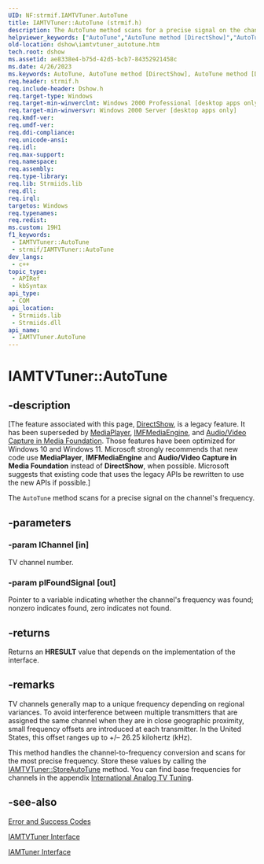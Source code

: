 ```yaml
---
UID: NF:strmif.IAMTVTuner.AutoTune
title: IAMTVTuner::AutoTune (strmif.h)
description: The AutoTune method scans for a precise signal on the channel's frequency.
helpviewer_keywords: ["AutoTune","AutoTune method [DirectShow]","AutoTune method [DirectShow]","IAMTVTuner interface","IAMTVTuner interface [DirectShow]","AutoTune method","IAMTVTuner.AutoTune","IAMTVTuner::AutoTune","IAMTVTunerAutoTune","dshow.iamtvtuner_autotune","strmif/IAMTVTuner::AutoTune"]
old-location: dshow\iamtvtuner_autotune.htm
tech.root: dshow
ms.assetid: ae8338e4-b75d-42d5-bcb7-84352921458c
ms.date: 4/26/2023
ms.keywords: AutoTune, AutoTune method [DirectShow], AutoTune method [DirectShow],IAMTVTuner interface, IAMTVTuner interface [DirectShow],AutoTune method, IAMTVTuner.AutoTune, IAMTVTuner::AutoTune, IAMTVTunerAutoTune, dshow.iamtvtuner_autotune, strmif/IAMTVTuner::AutoTune
req.header: strmif.h
req.include-header: Dshow.h
req.target-type: Windows
req.target-min-winverclnt: Windows 2000 Professional [desktop apps only]
req.target-min-winversvr: Windows 2000 Server [desktop apps only]
req.kmdf-ver: 
req.umdf-ver: 
req.ddi-compliance: 
req.unicode-ansi: 
req.idl: 
req.max-support: 
req.namespace: 
req.assembly: 
req.type-library: 
req.lib: Strmiids.lib
req.dll: 
req.irql: 
targetos: Windows
req.typenames: 
req.redist: 
ms.custom: 19H1
f1_keywords:
 - IAMTVTuner::AutoTune
 - strmif/IAMTVTuner::AutoTune
dev_langs:
 - c++
topic_type:
 - APIRef
 - kbSyntax
api_type:
 - COM
api_location:
 - Strmiids.lib
 - Strmiids.dll
api_name:
 - IAMTVTuner.AutoTune
---
```


# IAMTVTuner::AutoTune


## -description

\[The feature associated with this page, [DirectShow](/windows/win32/directshow/directshow), is a legacy feature. It has been superseded by [MediaPlayer](/uwp/api/Windows.Media.Playback.MediaPlayer), [IMFMediaEngine](/windows/win32/api/mfmediaengine/nn-mfmediaengine-imfmediaengine), and [Audio/Video Capture in Media Foundation](windows/win32/medfound/audio-video-capture-in-media-foundation). Those features have been optimized for Windows 10 and Windows 11. Microsoft strongly recommends that new code use **MediaPlayer**, **IMFMediaEngine** and **Audio/Video Capture in Media Foundation** instead of **DirectShow**, when possible. Microsoft suggests that existing code that uses the legacy APIs be rewritten to use the new APIs if possible.\]

The <code>AutoTune</code> method scans for a precise signal on the channel's frequency.

## -parameters

### -param lChannel [in]

TV channel number.

### -param plFoundSignal [out]

Pointer to a variable indicating whether the channel's frequency was found; nonzero indicates found, zero indicates not found.

## -returns

Returns an <b>HRESULT</b> value that depends on the implementation of the interface.

## -remarks

TV channels generally map to a unique frequency depending on regional variances. To avoid interference between multiple transmitters that are assigned the same channel when they are in close geographic proximity, small frequency offsets are introduced at each transmitter. In the United States, this offset ranges up to +/– 26.25 kilohertz (kHz).

This method handles the channel-to-frequency conversion and scans for the most precise frequency. Store these values by calling the <a href="/windows/desktop/api/strmif/nf-strmif-iamtvtuner-storeautotune">IAMTVTuner::StoreAutoTune</a> method. You can find base frequencies for channels in the appendix <a href="/windows/desktop/DirectShow/international-analog-tv-tuning">International Analog TV Tuning</a>.

## -see-also

<a href="/windows/desktop/DirectShow/error-and-success-codes">Error and Success Codes</a>



<a href="/windows/desktop/api/strmif/nn-strmif-iamtvtuner">IAMTVTuner Interface</a>



<a href="/windows/desktop/api/strmif/nn-strmif-iamtuner">IAMTuner Interface</a>
